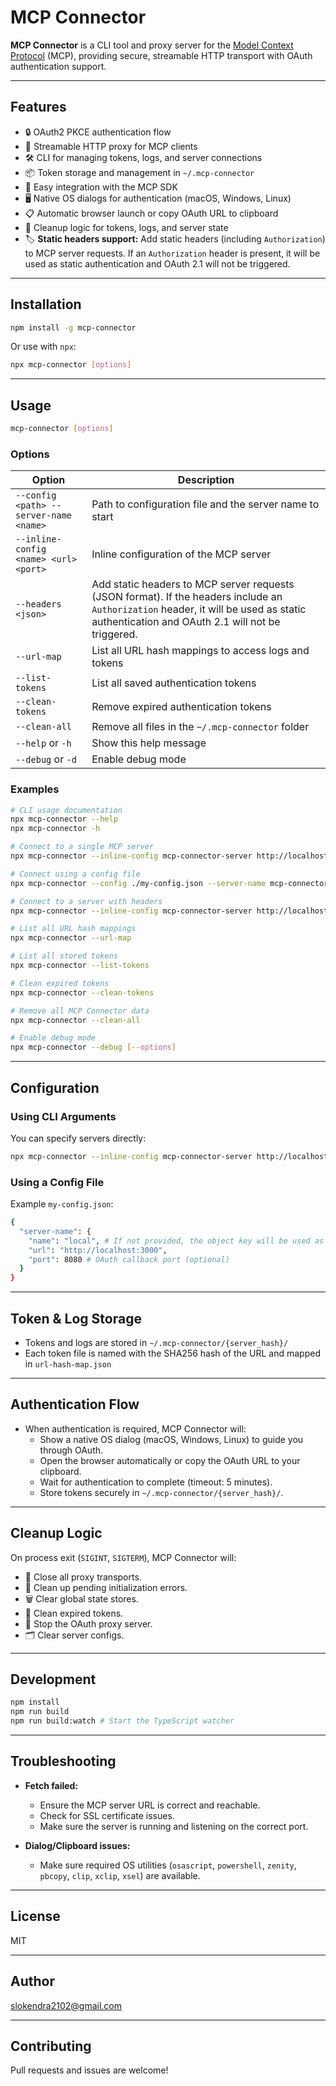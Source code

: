 # MCP Connector

**MCP Connector** is a CLI tool and proxy server for the [Model Context Protocol](https://github.com/modelcontextprotocol) (MCP), providing secure, streamable HTTP transport with OAuth authentication support.

---

## Features

- 🔒 OAuth2 PKCE authentication flow
- 🔗 Streamable HTTP proxy for MCP clients
- 🛠️ CLI for managing tokens, logs, and server connections
- 📦 Token storage and management in `~/.mcp-connector`
- 📝 Easy integration with the MCP SDK
- 🖥️ Native OS dialogs for authentication (macOS, Windows, Linux)
- 📋 Automatic browser launch or copy OAuth URL to clipboard
- 🧹 Cleanup logic for tokens, logs, and server state
- 🏷️ **Static headers support:** Add static headers (including `Authorization`) to MCP server requests. If an `Authorization` header is present, it will be used as static authentication and OAuth 2.1 will not be triggered.

---

## Installation

```bash
npm install -g mcp-connector
```

Or use with `npx`:

```bash
npx mcp-connector [options]
```

---

## Usage

```bash
mcp-connector [options]
```

### Options

| Option                | Description                                               |
|-----------------------|----------------------------------------------------------|
| `--config <path> --server-name <name>`     | Path to configuration file and the server name to start    |
| `--inline-config <name> <url> <port>`       | Inline configuration of the MCP server                    |
| `--headers <json>`    | Add static headers to MCP server requests (JSON format). If the headers include an `Authorization` header, it will be used as static authentication and OAuth 2.1 will not be triggered.  |
| `--url-map`           | List all URL hash mappings to access logs and tokens     |
| `--list-tokens`       | List all saved authentication tokens                     |
| `--clean-tokens`      | Remove expired authentication tokens                     |
| `--clean-all`         | Remove all files in the `~/.mcp-connector` folder          |
| `--help` or `-h`      | Show this help message                                   |
| `--debug` or `-d`     | Enable debug mode                                        |

### Examples

```bash
# CLI usage documentation
npx mcp-connector --help
npx mcp-connector -h

# Connect to a single MCP server
npx mcp-connector --inline-config mcp-connector-server http://localhost:3000

# Connect using a config file
npx mcp-connector --config ./my-config.json --server-name mcp-connector-server

# Connect to a server with headers
npx mcp-connector --inline-config mcp-connector-server http://localhost:3000 --headers '{"header1":"value1","header2":"value2"}'

# List all URL hash mappings
npx mcp-connector --url-map

# List all stored tokens
npx mcp-connector --list-tokens

# Clean expired tokens
npx mcp-connector --clean-tokens

# Remove all MCP Connector data
npx mcp-connector --clean-all

# Enable debug mode
npx mcp-connector --debug [--options]
```

---

## Configuration

### Using CLI Arguments

You can specify servers directly:
```bash
npx mcp-connector --inline-config mcp-connector-server http://localhost:3000
```

### Using a Config File

Example `my-config.json`:
```bash
{
  "server-name": { 
    "name": "local", # If not provided, the object key will be used as the server name
    "url": "http://localhost:3000",
    "port": 8080 # OAuth callback port (optional)
  }
}
```

---

## Token & Log Storage

- Tokens and logs are stored in `~/.mcp-connector/{server_hash}/`
- Each token file is named with the SHA256 hash of the URL and mapped in `url-hash-map.json`

---

## Authentication Flow

- When authentication is required, MCP Connector will:
  - Show a native OS dialog (macOS, Windows, Linux) to guide you through OAuth.
  - Open the browser automatically or copy the OAuth URL to your clipboard.
  - Wait for authentication to complete (timeout: 5 minutes).
  - Store tokens securely in `~/.mcp-connector/{server_hash}/`.

---

## Cleanup Logic

On process exit (`SIGINT`, `SIGTERM`), MCP Connector will:
- 🛑 Close all proxy transports.
- 🧹 Clean up pending initialization errors.
- 🗑️ Clear global state stores.
- 🧽 Clean expired tokens.
- 📴 Stop the OAuth proxy server.
- 🗂️ Clear server configs.

---

## Development

```bash
npm install
npm run build
npm run build:watch # Start the TypeScript watcher
```

---

## Troubleshooting

- **Fetch failed:**  
  - Ensure the MCP server URL is correct and reachable.
  - Check for SSL certificate issues.
  - Make sure the server is running and listening on the correct port.

- **Dialog/Clipboard issues:**  
  - Make sure required OS utilities (`osascript`, `powershell`, `zenity`, `pbcopy`, `clip`, `xclip`, `xsel`) are available.

---

## License

MIT

---

## Author

[slokendra2102@gmail.com](mailto:slokendra2102@gmail.com)

---

## Contributing

Pull requests and issues are welcome!